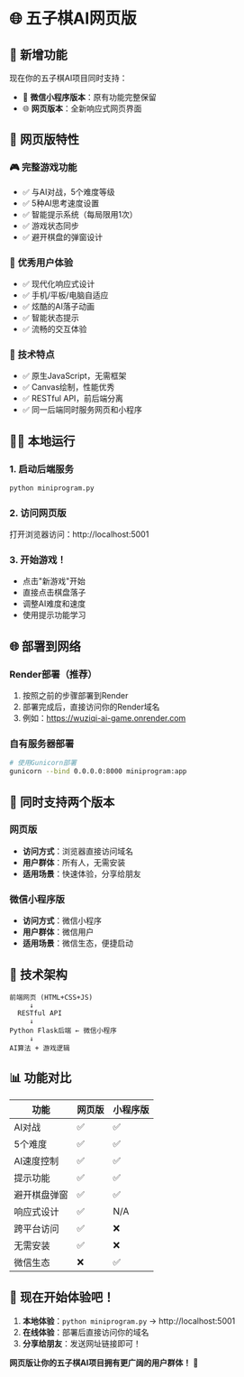 # 🌐 五子棋AI网页版

## 🎯 新增功能

现在你的五子棋AI项目同时支持：
- 📱 **微信小程序版本**：原有功能完整保留
- 🌐 **网页版本**：全新响应式网页界面

## 🚀 网页版特性

### 🎮 **完整游戏功能**
- ✅ 与AI对战，5个难度等级
- ✅ 5种AI思考速度设置
- ✅ 智能提示系统（每局限用1次）
- ✅ 游戏状态同步
- ✅ 避开棋盘的弹窗设计

### 🎨 **优秀用户体验**
- ✅ 现代化响应式设计
- ✅ 手机/平板/电脑自适应
- ✅ 炫酷的AI落子动画
- ✅ 智能状态提示
- ✅ 流畅的交互体验

### 🎯 **技术特点**
- ✅ 原生JavaScript，无需框架
- ✅ Canvas绘制，性能优秀
- ✅ RESTful API，前后端分离
- ✅ 同一后端同时服务网页和小程序

## 🏃‍♂️ 本地运行

### 1. 启动后端服务
```bash
python miniprogram.py
```

### 2. 访问网页版
打开浏览器访问：http://localhost:5001

### 3. 开始游戏！
- 点击"新游戏"开始
- 直接点击棋盘落子
- 调整AI难度和速度
- 使用提示功能学习

## 🌐 部署到网络

### Render部署（推荐）
1. 按照之前的步骤部署到Render
2. 部署完成后，直接访问你的Render域名
3. 例如：https://wuziqi-ai-game.onrender.com

### 自有服务器部署
```bash
# 使用Gunicorn部署
gunicorn --bind 0.0.0.0:8000 miniprogram:app
```

## 📱 同时支持两个版本

### 网页版
- **访问方式**：浏览器直接访问域名
- **用户群体**：所有人，无需安装
- **适用场景**：快速体验，分享给朋友

### 微信小程序版
- **访问方式**：微信小程序
- **用户群体**：微信用户
- **适用场景**：微信生态，便捷启动

## 🔧 技术架构

```
前端网页 (HTML+CSS+JS)
     ↓
  RESTful API
     ↓
Python Flask后端 ← 微信小程序
     ↓
AI算法 + 游戏逻辑
```

## 📊 功能对比

| 功能 | 网页版 | 小程序版 |
|------|--------|----------|
| AI对战 | ✅ | ✅ |
| 5个难度 | ✅ | ✅ |
| AI速度控制 | ✅ | ✅ |
| 提示功能 | ✅ | ✅ |
| 避开棋盘弹窗 | ✅ | ✅ |
| 响应式设计 | ✅ | N/A |
| 跨平台访问 | ✅ | ❌ |
| 无需安装 | ✅ | ❌ |
| 微信生态 | ❌ | ✅ |

## 🎉 现在开始体验吧！

1. **本地体验**：`python miniprogram.py` → http://localhost:5001
2. **在线体验**：部署后直接访问你的域名
3. **分享给朋友**：发送网址链接即可！

**网页版让你的五子棋AI项目拥有更广阔的用户群体！** 🚀